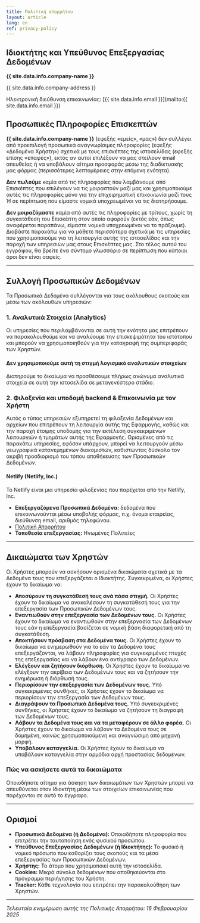 ```yaml
---
title: Πολιτική απορρήτου
layout: article
lang: en
ref: privacy-policy
---
```


## Ιδιοκτήτης και Υπεύθυνος Επεξεργασίας Δεδομένων

**{{ site.data.info.company-name }}**

{{ site.data.info.company-address }}


Ηλεκτρονική διεύθυνση επικοινωνίας: [{{ site.data.info.email }}](mailto:{{ site.data.info.email }})

## Προσωπικές Πληροφορίες Επισκεπτών

**{{ site.data.info.company-name }}** (εφεξής «εμείς», «μας») δεν συλλέγει από προεπιλογή προσωπικά αναγνωρίσιμες πληροφορίες (εφεξής «Δεδομένα Χρήστη») σχετικά με τους επισκέπτες της ιστοσελίδας (εφεξής επίσης «επαφές»), εκτός αν αυτοί επιλέξουν να μας στείλουν email απευθείας ή να υποβάλουν αίτημα προσφοράς μέσω της διαδικτυακής μας φόρμας (περισσότερες λεπτομέρειες στην επόμενη ενότητα).

**Δεν πωλούμε** καμία από τις πληροφορίες που λαμβάνουμε από Επισκέπτες που επιλέγουν να τις μοιραστούν μαζί μας και χρησιμοποιούμε αυτές τις πληροφορίες μόνο για την επιχειρηματική επικοινωνία μαζί τους Ή σε περίπτωση που είμαστε νομικά υποχρεωμένοι να τις διατηρήσουμε.

**Δεν μοιραζόμαστε** καμία από αυτές τις πληροφορίες με τρίτους, χωρίς τη συγκατάθεση του Επισκέπτη στον οποίο αφορούν (εκτός εάν, όπως αναφέρεται παραπάνω, είμαστε νομικά υποχρεωμένοι να το πράξουμε). Διαβάστε παρακάτω για να μάθετε περισσότερα σχετικά με τις υπηρεσίες που χρησιμοποιούμε για τη λειτουργία αυτής της ιστοσελίδας και την παροχή των υπηρεσιών μας στους Επισκέπτες μας. Στο τέλος αυτού του εγγράφου, θα βρείτε ένα σύντομο γλωσσάριο σε περίπτωση που κάποιοι όροι δεν είναι σαφείς.

- - -

## Συλλογή Προσωπικών Δεδομένων

Τα Προσωπικά Δεδομένα συλλέγονται για τους ακόλουθους σκοπούς και μέσω των ακόλουθων υπηρεσιών:

### 1\. Αναλυτικά Στοιχεία (Analytics)

Οι υπηρεσίες που περιλαμβάνονται σε αυτή την ενότητα μας επιτρέπουν να παρακολουθούμε και να αναλύουμε την επισκεψιμότητα του ιστότοπου και μπορούν να χρησιμοποιηθούν για την καταγραφή της συμπεριφοράς των Χρηστών.

#### Δεν χρησιμοποιούμε αυτή τη στιγμή λογισμικό αναλυτικών στοιχείων

Διατηρούμε το δικαίωμα να προσθέσουμε πλήρως ανώνυμα αναλυτικά στοιχεία σε αυτή την ιστοσελίδα σε μεταγενέστερο στάδιο.

<!-- #### GoatCounter

Το GoatCounter είναι μια υπηρεσία ανάλυσης ιστοσελίδων που παρέχεται από την **GoatCounter.com**. Χρησιμοποιεί τα συλλεγμένα Δεδομένα για να παρακολουθεί και να εξετάζει τη χρήση αυτής της Εφαρμογής και να προετοιμάζει αναφορές για τις δραστηριότητές της. Τα αναλυτικά δεδομένα είναι ιδιωτικά, καθώς όλα τα δεδομένα ανωνυμοποιούνται πριν αποθηκευτούν, και δεν αποθηκεύονται προσωπικά δεδομένα. Δεν συλλέγονται διευθύνσεις IP, cookies ή αποτυπώματα συσκευών.

*   **Επεξεργαζόμενα Προσωπικά Δεδομένα:** Ανωνυμοποιημένα Δεδομένα Χρήσης.
*   [Πολιτική Απορρήτου](https://www.goatcounter.com/help/privacy)
*   **Τοποθεσία επεξεργασίας:** Άγνωστη -->

### 2\. Φιλοξενία και υποδομή backend & Επικοινωνία με τον Χρήστη

Αυτός ο τύπος υπηρεσιών εξυπηρετεί τη φιλοξενία Δεδομένων και αρχείων που επιτρέπουν τη λειτουργία αυτής της Εφαρμογής, καθώς και την παροχή έτοιμης υποδομής για την εκτέλεση συγκεκριμένων λειτουργιών ή τμημάτων αυτής της Εφαρμογής. Ορισμένες από τις παρακάτω υπηρεσίες, εφόσον υπάρχουν, μπορεί να λειτουργούν μέσω γεωγραφικά κατανεμημένων διακομιστών, καθιστώντας δύσκολο τον ακριβή προσδιορισμό του τόπου αποθήκευσης των Προσωπικών Δεδομένων.

#### Netlify (Netlify, Inc.)

Το Netlify είναι μια υπηρεσία φιλοξενίας που παρέχεται από την Netlify, Inc.

*   **Επεξεργαζόμενα Προσωπικά Δεδομένα:** δεδομένα που επικοινωνούνται μέσω υποβολής φόρμας, π.χ. όνομα εταιρείας, διεύθυνση email, αριθμός τηλεφώνου.
*   [Πολιτική Απορρήτου](https://www.netlify.com/privacy/)
*   **Τοποθεσία επεξεργασίας:** Ηνωμένες Πολιτείες

- - -

## Δικαιώματα των Χρηστών

Οι Χρήστες μπορούν να ασκήσουν ορισμένα δικαιώματα σχετικά με τα Δεδομένα τους που επεξεργάζεται ο Ιδιοκτήτης. Συγκεκριμένα, οι Χρήστες έχουν το δικαίωμα να:

*   **Αποσύρουν τη συγκατάθεσή τους ανά πάσα στιγμή.** Οι Χρήστες έχουν το δικαίωμα να ανακαλέσουν τη συγκατάθεσή τους για την επεξεργασία των Προσωπικών Δεδομένων τους.
*   **Εναντιωθούν στην επεξεργασία των Δεδομένων τους.** Οι Χρήστες έχουν το δικαίωμα να εναντιωθούν στην επεξεργασία των Δεδομένων τους εάν η επεξεργασία βασίζεται σε νομική βάση διαφορετική από τη συγκατάθεση.
*   **Αποκτήσουν πρόσβαση στα Δεδομένα τους.** Οι Χρήστες έχουν το δικαίωμα να ενημερωθούν για το εάν τα Δεδομένα τους επεξεργάζονται, να λάβουν πληροφορίες για συγκεκριμένες πτυχές της επεξεργασίας και να λάβουν ένα αντίγραφο των Δεδομένων.
*   **Ελέγξουν και ζητήσουν διόρθωση.** Οι Χρήστες έχουν το δικαίωμα να ελέγξουν την ακρίβεια των Δεδομένων τους και να ζητήσουν την ενημέρωση ή διόρθωσή τους.
*   **Περιορίσουν την επεξεργασία των Δεδομένων τους.** Υπό συγκεκριμένες συνθήκες, οι Χρήστες έχουν το δικαίωμα να περιορίσουν την επεξεργασία των Δεδομένων τους.
*   **Διαγράψουν τα Προσωπικά Δεδομένα τους.** Υπό συγκεκριμένες συνθήκες, οι Χρήστες έχουν το δικαίωμα να ζητήσουν τη διαγραφή των Δεδομένων τους.
*   **Λάβουν τα Δεδομένα τους και να τα μεταφέρουν σε άλλο φορέα.** Οι Χρήστες έχουν το δικαίωμα να λάβουν τα Δεδομένα τους σε δομημένη, κοινώς χρησιμοποιούμενη και αναγνώσιμη από μηχανή μορφή.
*   **Υποβάλουν καταγγελία.** Οι Χρήστες έχουν το δικαίωμα να υποβάλουν καταγγελία στην αρμόδια αρχή προστασίας δεδομένων.

### Πώς να ασκήσετε αυτά τα δικαιώματα

Οποιοδήποτε αίτημα για άσκηση των δικαιωμάτων των Χρηστών μπορεί να απευθύνεται στον Ιδιοκτήτη μέσω των στοιχείων επικοινωνίας που παρέχονται σε αυτό το έγγραφο.

- - -

## Ορισμοί

*   **Προσωπικά Δεδομένα (ή Δεδομένα):** Οποιαδήποτε πληροφορία που επιτρέπει την ταυτοποίηση ενός φυσικού προσώπου.
*   **Υπεύθυνος Επεξεργασίας Δεδομένων (ή Ιδιοκτήτης):** Το φυσικό ή νομικό πρόσωπο που καθορίζει τους σκοπούς και τα μέσα επεξεργασίας των Προσωπικών Δεδομένων.
*   **Χρήστης:** Το άτομο που χρησιμοποιεί αυτή την ιστοσελίδα.
*   **Cookies:** Μικρά σύνολα δεδομένων που αποθηκεύονται στο πρόγραμμα περιήγησης του Χρήστη.
*   **Tracker:** Κάθε τεχνολογία που επιτρέπει την παρακολούθηση των Χρηστών.

- - -

_Τελευταία ενημέρωση αυτής της Πολιτικής Απορρήτου: 16 Φεβρουαρίου 2025_